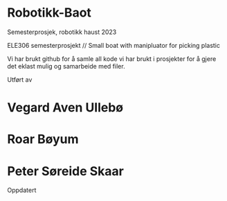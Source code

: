 # Robotikk-Baot
Semesterprosjek, robotikk haust 2023

ELE306 semesterprosjekt // Small boat with manipluator for picking plastic

Vi har brukt github for å samle all kode vi har brukt i prosjekter for å gjere det eklast mulig og samarbeide med filer.

Utført av
# Vegard Aven Ullebø
# Roar Bøyum
# Peter Søreide Skaar


Oppdatert